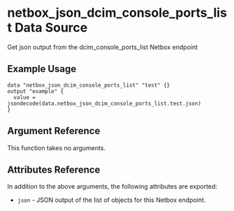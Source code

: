 # netbox\_json\_dcim\_console\_ports\_list Data Source

Get json output from the dcim_console_ports_list Netbox endpoint

## Example Usage

```hcl
data "netbox_json_dcim_console_ports_list" "test" {}
output "example" {
  value = jsondecode(data.netbox_json_dcim_console_ports_list.test.json)
}
```

## Argument Reference

This function takes no arguments.

## Attributes Reference

In addition to the above arguments, the following attributes are exported:
* ``json`` - JSON output of the list of objects for this Netbox endpoint.

